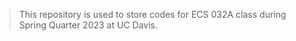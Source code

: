 > This repository is used to store codes for ECS 032A class during Spring Quarter 2023 at UC Davis. 
